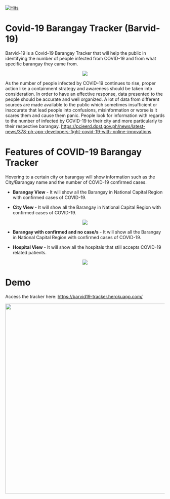 [![Hits](https://hits.seeyoufarm.com/api/count/incr/badge.svg?url=https%3A%2F%2Fgithub.com%2Fgabbygab1233%2FBarvid19&count_bg=%2379C83D&title_bg=%23D10606&icon=&icon_color=%23E7E7E7&title=Barvid19-Tracker&edge_flat=true)](https://hits.seeyoufarm.com)

# Covid-19 Barangay Tracker (Barvid-19)
Barvid-19 is a Covid-19 Barangay Tracker that will help the public in identifying the number of people infected from COVID-19 and from what specific barangay they came from. 
<p align="center">
<img src="https://i.imgur.com/5kCTkvp.png"/>
</p>

As the number of people infected by COVID-19 continues to rise, proper action
like a containment strategy and awareness should be taken into consideration. In order to
have an effective response, data presented to the people should be accurate and well
organized.
A lot of data from different sources are made available to the public which
sometimes insufficient or inaccurate that lead people into confusions, misinformation or
worse is it scares them and cause them panic. People look for information with regards
to the number of infected by COVID-19 to their city and more particularly to their
respective barangay. https://pcieerd.dost.gov.ph/news/latest-news/378-ph-app-developers-fight-covid-19-with-online-innovations


# Features of COVID-19 Barangay Tracker
Hovering to a certain city or barangay will show information such as the
City/Barangay name and the number of COVID-19 confirmed cases.

* **Barangay View** - It will show all the Barangay in National Capital Region with
confirmed cases of COVID-19.

* **City View** - It will show all the Barangay in National Capital Region with
confirmed cases of COVID-19.

<p align="center">
<img src="https://i.imgur.com/q9ppz6x.png"/>
</p>

* **Barangay with confirmed and no case/s** - It will show all the Barangay in National Capital Region with
confirmed cases of COVID-19.

* **Hospital View** - It will show all the hospitals that still accepts COVID-19 related
patients.

<p align="center">
<img src="https://i.imgur.com/loBGVTq.png"/>
</p>

# Demo
Access the tracker here: https://barvid19-tracker.herokuapp.com/
<p align="center">
<img src="https://i.imgur.com/xi7EuaD.png" height='600'/>
</p>
